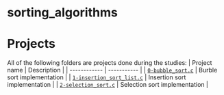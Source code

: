 # sorting_algorithms

# Projects
All of the following folders are projects done during the studies:
| Project name | Description |
| ------------ | ----------- |
| [`0-bubble_sort.c`](0-bubble_sort.c) | Burble sort implementation |
| [`1-insertion_sort_list.c`](1-insertion_sort_list.c) |  Insertion sort implementation |
| [`2-selection_sort.c`](2-selection_sort.c) |  Selection  sort implementation |
